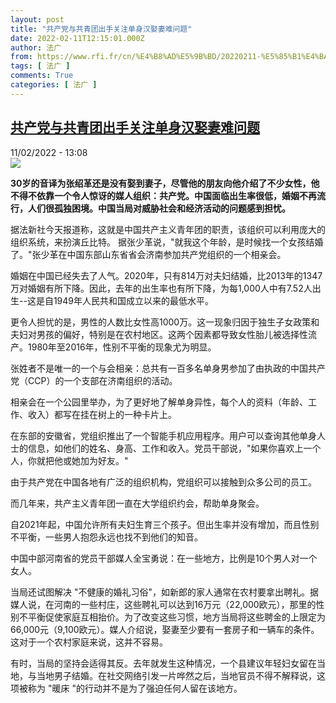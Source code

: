 ```yaml
---
layout: post
title: "共产党与共青团出手关注单身汉娶妻难问题"
date: 2022-02-11T12:15:01.000Z
author: 法广
from: https://www.rfi.fr/cn/%E4%B8%AD%E5%9B%BD/20220211-%E5%85%B1%E4%BA%A7%E5%85%9A%E4%B8%8E%E5%85%B1%E9%9D%92%E5%9B%A2%E5%87%BA%E6%89%8B%E5%85%B3%E6%B3%A8%E5%8D%95%E8%BA%AB%E6%B1%89%E5%A8%B6%E5%A6%BB%E9%9A%BE%E9%97%AE%E9%A2%98
tags: [ 法广 ]
comments: True
categories: [ 法广 ]
---
```

<!--1644581701000-->
[共产党与共青团出手关注单身汉娶妻难问题](https://www.rfi.fr/cn/%E4%B8%AD%E5%9B%BD/20220211-%E5%85%B1%E4%BA%A7%E5%85%9A%E4%B8%8E%E5%85%B1%E9%9D%92%E5%9B%A2%E5%87%BA%E6%89%8B%E5%85%B3%E6%B3%A8%E5%8D%95%E8%BA%AB%E6%B1%89%E5%A8%B6%E5%A6%BB%E9%9A%BE%E9%97%AE%E9%A2%98)
------

<div>
<div>11/02/2022 - 13:08</div><img src="https://s.rfi.fr/media/display/3a60ae28-8b33-11ec-bbc9-005056bf30b7/w:1280/p:16x9/Lwlltrj6.jpg"><p><strong>                    30岁的音译为张绍革还是没有娶到妻子，尽管他的朋友向他介绍了不少女性，他不得不依靠一个令人惊讶的媒人组织：共产党。中国面临出生率很低，婚姻不再流行，人们很孤独困境。中国当局对威胁社会和经济活动的问题感到担忧。                </strong></p><div >                    <p>据法新社今天报道称，这就是中国共产主义青年团的职责，该组织可以利用庞大的组织系统，来扮演丘比特。 据张少革说，"就我这个年龄，是时候找一个女孩结婚了。"张少革在中国东部山东省省会济南参加共产党组织的一个相亲会。</p><p>婚姻在中国已经失去了人气。2020年，只有814万对夫妇结婚，比2013年的1347万对婚姻有所下降。因此，去年的出生率也有所下降，为每1,000人中有7.52人出生--这是自1949年人民共和国成立以来的最低水平。</p><p>更令人担忧的是，男性的人数比女性高1000万。这一现象归因于独生子女政策和夫妇对男孩的偏好，特别是在农村地区。这两个因素都导致女性胎儿被选择性流产。1980年至2016年，性别不平衡的现象尤为明显。</p><p>张姓者不是唯一的一个与会相亲：总共有一百多名单身男参加了由执政的中国共产党（CCP）的一个支部在济南组织的活动。</p><p>相亲会在一个公园里举办，为了更好地了解单身异性，每个人的资料（年龄、工作、收入）都写在挂在树上的一种卡片上。</p><p>在东部的安徽省，党组织推出了一个智能手机应用程序。用户可以查询其他单身人士的信息，如他们的姓名、身高、工作和收入。党员干部说，"如果你喜欢上一个人，你就把他或她加为好友。"</p><p>由于共产党在中国各地有广泛的组织机构，党组织可以接触到众多公司的员工。</p><p>而几年来，共产主义青年团一直在大学组织约会，帮助单身聚会。</p><p>自2021年起，中国允许所有夫妇生育三个孩子。但出生率并没有增加，而且性别不平衡，一些男人抱怨永远也找不到他们的知音。</p><p>中国中部河南省的党员干部媒人全宝勇说：在一些地方，比例是10个男人对一个女人。</p><p>当局还试图解决 "不健康的婚礼习俗"，如新郎的家人通常在农村要拿出聘礼。据媒人说，在河南的一些村庄，这些聘礼可以达到16万元（22,000欧元），那里的性别不平衡促使家庭互相抬价。为了改变这些习惯，地方当局将这些聘金的上限定为66,000元（9,100欧元）。媒人介绍说，娶妻至少要有一套房子和一辆车的条件。这对于一个农村家庭来说，这并不容易。</p><p>有时，当局的坚持会适得其反。去年就发生这种情况，一个县建议年轻妇女留在当地，与当地男子结婚。在社交网络引发一片哗然之后，当地官员不得不解释说，这项被称为 "暖床 "的行动并不是为了强迫任何人留在该地方。</p>                                            <div data-selfpromo-newsletter>    </div>    <div data-selfpromo-app>    </div>                </div>
</div>
